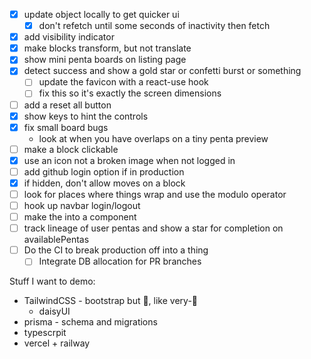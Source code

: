 * [x] update object locally to get quicker ui
  * [x] don't refetch until some seconds of inactivity then fetch
* [x] add visibility indicator
* [x] make blocks transform, but not translate
* [x] show mini penta boards on listing page
* [x] detect success and show a gold star or confetti burst or something
  * [ ] update the favicon with a react-use hook
  * [ ] fix this so it's exactly the screen dimensions
* [ ] add a reset all button
* [x] show keys to hint the controls
* [x] fix small board bugs
  * look at when you have overlaps on a tiny penta preview
* [ ] make a block clickable
* [x] use an icon not a broken image when not logged in
* [ ] add github login option if in production
* [x] if hidden, don't allow moves on a block
* [ ] look for places where things wrap and use the modulo operator
* [ ] hook up navbar login/logout
* [ ] make the <buttons> into a component
* [ ] track lineage of user pentas and show a star for completion on availablePentas
* [ ] Do the CI to break production off into a thing
  * [ ] Integrate DB allocation for PR branches

Stuff I want to demo:
* TailwindCSS - bootstrap but 🍄, like very-🍄
  * daisyUI
* prisma - schema and migrations
* typescrpit
* vercel + railway